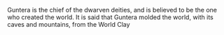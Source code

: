 Guntera is the chief of the dwarven deities, and is believed to be the one who created the world. It is said that Guntera molded the world, with its caves and mountains, from the World Clay